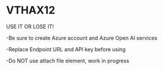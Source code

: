 # VTHAX12
USE IT OR LOSE IT!

-Be sure to create Azure account and Azure Open AI services

-Replace Endpoint URL and API key before using

-Do NOT use attach file element, work in progress
